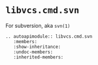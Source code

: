 # `libvcs.cmd.svn`

For subversion, aka `svn(1)`

```{eval-rst}
.. autoapimodule:: libvcs.cmd.svn
   :members:
   :show-inheritance:
   :undoc-members:
   :inherited-members:
```
